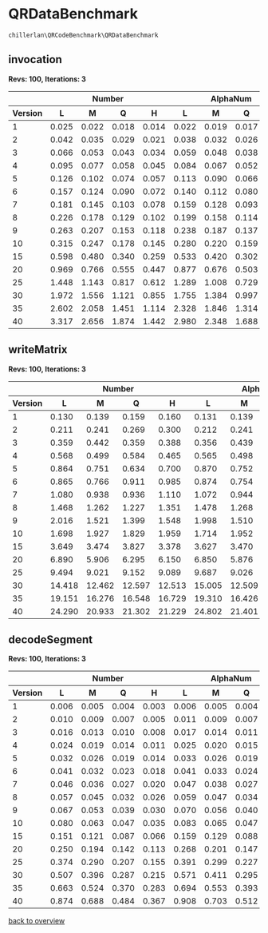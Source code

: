 # QRDataBenchmark

`chillerlan\QRCodeBenchmark\QRDataBenchmark`

## invocation

**Revs: 100, Iterations: 3**

<table><thead>
<tr><th></th><th colspan="4">Number</th><th colspan="4">AlphaNum</th><th colspan="4">Kanji</th><th colspan="4">Hanzi</th><th colspan="4">Byte</th></tr>
<tr><th>Version</th><th>L</th><th>M</th><th>Q</th><th>H</th><th>L</th><th>M</th><th>Q</th><th>H</th><th>L</th><th>M</th><th>Q</th><th>H</th><th>L</th><th>M</th><th>Q</th><th>H</th><th>L</th><th>M</th><th>Q</th><th>H</th></tr>
</thead><tbody>
<tr><td>1</td><td>0.025</td><td>0.022</td><td>0.018</td><td>0.014</td><td>0.022</td><td>0.019</td><td>0.017</td><td>0.013</td><td>0.024</td><td>0.021</td><td>0.018</td><td>0.014</td><td>0.027</td><td>0.024</td><td>0.021</td><td>0.017</td><td>0.023</td><td>0.019</td><td>0.016</td><td>0.012</td></tr>
<tr><td>2</td><td>0.042</td><td>0.035</td><td>0.029</td><td>0.021</td><td>0.038</td><td>0.032</td><td>0.026</td><td>0.020</td><td>0.042</td><td>0.034</td><td>0.028</td><td>0.021</td><td>0.044</td><td>0.037</td><td>0.031</td><td>0.024</td><td>0.036</td><td>0.030</td><td>0.024</td><td>0.024</td></tr>
<tr><td>3</td><td>0.066</td><td>0.053</td><td>0.043</td><td>0.034</td><td>0.059</td><td>0.048</td><td>0.038</td><td>0.030</td><td>0.062</td><td>0.050</td><td>0.041</td><td>0.031</td><td>0.066</td><td>0.055</td><td>0.044</td><td>0.035</td><td>0.056</td><td>0.046</td><td>0.036</td><td>0.028</td></tr>
<tr><td>4</td><td>0.095</td><td>0.077</td><td>0.058</td><td>0.045</td><td>0.084</td><td>0.067</td><td>0.052</td><td>0.040</td><td>0.087</td><td>0.070</td><td>0.054</td><td>0.042</td><td>0.093</td><td>0.077</td><td>0.059</td><td>0.046</td><td>0.079</td><td>0.064</td><td>0.049</td><td>0.038</td></tr>
<tr><td>5</td><td>0.126</td><td>0.102</td><td>0.074</td><td>0.057</td><td>0.113</td><td>0.090</td><td>0.066</td><td>0.051</td><td>0.114</td><td>0.093</td><td>0.068</td><td>0.053</td><td>0.123</td><td>0.100</td><td>0.074</td><td>0.057</td><td>0.105</td><td>0.085</td><td>0.062</td><td>0.047</td></tr>
<tr><td>6</td><td>0.157</td><td>0.124</td><td>0.090</td><td>0.072</td><td>0.140</td><td>0.112</td><td>0.080</td><td>0.064</td><td>0.143</td><td>0.115</td><td>0.084</td><td>0.066</td><td>0.155</td><td>0.124</td><td>0.090</td><td>0.072</td><td>0.132</td><td>0.105</td><td>0.076</td><td>0.060</td></tr>
<tr><td>7</td><td>0.181</td><td>0.145</td><td>0.103</td><td>0.078</td><td>0.159</td><td>0.128</td><td>0.093</td><td>0.071</td><td>0.164</td><td>0.132</td><td>0.096</td><td>0.074</td><td>0.175</td><td>0.142</td><td>0.102</td><td>0.078</td><td>0.151</td><td>0.120</td><td>0.087</td><td>0.067</td></tr>
<tr><td>8</td><td>0.226</td><td>0.178</td><td>0.129</td><td>0.102</td><td>0.199</td><td>0.158</td><td>0.114</td><td>0.090</td><td>0.205</td><td>0.163</td><td>0.121</td><td>0.093</td><td>0.219</td><td>0.171</td><td>0.127</td><td>0.100</td><td>0.187</td><td>0.149</td><td>0.108</td><td>0.085</td></tr>
<tr><td>9</td><td>0.263</td><td>0.207</td><td>0.153</td><td>0.118</td><td>0.238</td><td>0.187</td><td>0.137</td><td>0.104</td><td>0.242</td><td>0.193</td><td>0.141</td><td>0.108</td><td>0.256</td><td>0.204</td><td>0.149</td><td>0.114</td><td>0.222</td><td>0.175</td><td>0.128</td><td>0.097</td></tr>
<tr><td>10</td><td>0.315</td><td>0.247</td><td>0.178</td><td>0.145</td><td>0.280</td><td>0.220</td><td>0.159</td><td>0.125</td><td>0.283</td><td>0.225</td><td>0.162</td><td>0.131</td><td>0.301</td><td>0.237</td><td>0.172</td><td>0.137</td><td>0.261</td><td>0.206</td><td>0.147</td><td>0.119</td></tr>
<tr><td>15</td><td>0.598</td><td>0.480</td><td>0.340</td><td>0.259</td><td>0.533</td><td>0.420</td><td>0.302</td><td>0.229</td><td>0.535</td><td>0.429</td><td>0.305</td><td>0.235</td><td>0.563</td><td>0.448</td><td>0.323</td><td>0.252</td><td>0.498</td><td>0.398</td><td>0.281</td><td>0.213</td></tr>
<tr><td>20</td><td>0.969</td><td>0.766</td><td>0.555</td><td>0.447</td><td>0.877</td><td>0.676</td><td>0.503</td><td>0.392</td><td>0.886</td><td>0.687</td><td>0.499</td><td>0.483</td><td>0.918</td><td>0.712</td><td>0.526</td><td>0.416</td><td>0.807</td><td>0.639</td><td>0.461</td><td>0.367</td></tr>
<tr><td>25</td><td>1.448</td><td>1.143</td><td>0.817</td><td>0.612</td><td>1.289</td><td>1.008</td><td>0.729</td><td>0.546</td><td>1.302</td><td>1.029</td><td>0.739</td><td>0.554</td><td>1.360</td><td>1.068</td><td>0.776</td><td>0.582</td><td>1.204</td><td>0.939</td><td>0.679</td><td>0.514</td></tr>
<tr><td>30</td><td>1.972</td><td>1.556</td><td>1.121</td><td>0.855</td><td>1.755</td><td>1.384</td><td>0.997</td><td>0.752</td><td>1.773</td><td>1.420</td><td>1.008</td><td>0.758</td><td>1.867</td><td>1.480</td><td>1.073</td><td>0.809</td><td>1.647</td><td>1.294</td><td>0.932</td><td>0.700</td></tr>
<tr><td>35</td><td>2.602</td><td>2.058</td><td>1.451</td><td>1.114</td><td>2.328</td><td>1.846</td><td>1.314</td><td>0.998</td><td>2.341</td><td>1.856</td><td>1.327</td><td>1.002</td><td>2.481</td><td>1.970</td><td>1.380</td><td>1.069</td><td>2.184</td><td>1.723</td><td>1.213</td><td>0.932</td></tr>
<tr><td>40</td><td>3.317</td><td>2.656</td><td>1.874</td><td>1.442</td><td>2.980</td><td>2.348</td><td>1.688</td><td>1.295</td><td>3.030</td><td>2.365</td><td>1.704</td><td>1.303</td><td>3.206</td><td>2.510</td><td>1.801</td><td>1.384</td><td>2.801</td><td>2.199</td><td>1.586</td><td>1.212</td></tr>
</tbody></table>

## writeMatrix

**Revs: 100, Iterations: 3**

<table><thead>
<tr><th></th><th colspan="4">Number</th><th colspan="4">AlphaNum</th><th colspan="4">Kanji</th><th colspan="4">Hanzi</th><th colspan="4">Byte</th></tr>
<tr><th>Version</th><th>L</th><th>M</th><th>Q</th><th>H</th><th>L</th><th>M</th><th>Q</th><th>H</th><th>L</th><th>M</th><th>Q</th><th>H</th><th>L</th><th>M</th><th>Q</th><th>H</th><th>L</th><th>M</th><th>Q</th><th>H</th></tr>
</thead><tbody>
<tr><td>1</td><td>0.130</td><td>0.139</td><td>0.159</td><td>0.160</td><td>0.131</td><td>0.139</td><td>0.147</td><td>0.162</td><td>0.131</td><td>0.138</td><td>0.150</td><td>0.163</td><td>0.132</td><td>0.140</td><td>0.150</td><td>0.163</td><td>0.132</td><td>0.139</td><td>0.152</td><td>0.161</td></tr>
<tr><td>2</td><td>0.211</td><td>0.241</td><td>0.269</td><td>0.300</td><td>0.212</td><td>0.241</td><td>0.273</td><td>0.303</td><td>0.216</td><td>0.241</td><td>0.269</td><td>0.300</td><td>0.214</td><td>0.243</td><td>0.272</td><td>0.301</td><td>0.213</td><td>0.242</td><td>0.272</td><td>0.301</td></tr>
<tr><td>3</td><td>0.359</td><td>0.442</td><td>0.359</td><td>0.388</td><td>0.356</td><td>0.439</td><td>0.360</td><td>0.397</td><td>0.351</td><td>0.434</td><td>0.361</td><td>0.394</td><td>0.357</td><td>0.439</td><td>0.363</td><td>0.394</td><td>0.355</td><td>0.438</td><td>0.361</td><td>0.396</td></tr>
<tr><td>4</td><td>0.568</td><td>0.499</td><td>0.584</td><td>0.465</td><td>0.565</td><td>0.498</td><td>0.588</td><td>0.463</td><td>0.568</td><td>0.495</td><td>0.583</td><td>0.469</td><td>0.556</td><td>0.494</td><td>0.588</td><td>0.467</td><td>0.559</td><td>0.498</td><td>0.602</td><td>0.470</td></tr>
<tr><td>5</td><td>0.864</td><td>0.751</td><td>0.634</td><td>0.700</td><td>0.870</td><td>0.752</td><td>0.635</td><td>0.694</td><td>0.863</td><td>0.751</td><td>0.641</td><td>0.694</td><td>0.885</td><td>0.755</td><td>0.631</td><td>0.705</td><td>0.864</td><td>0.755</td><td>0.644</td><td>0.712</td></tr>
<tr><td>6</td><td>0.865</td><td>0.766</td><td>0.911</td><td>0.985</td><td>0.874</td><td>0.754</td><td>0.911</td><td>1.034</td><td>0.872</td><td>0.766</td><td>0.911</td><td>0.989</td><td>0.874</td><td>0.761</td><td>0.921</td><td>0.988</td><td>0.870</td><td>0.767</td><td>0.922</td><td>1.003</td></tr>
<tr><td>7</td><td>1.080</td><td>0.938</td><td>0.936</td><td>1.110</td><td>1.072</td><td>0.944</td><td>0.932</td><td>1.107</td><td>1.085</td><td>0.937</td><td>0.933</td><td>1.114</td><td>1.079</td><td>0.939</td><td>0.930</td><td>1.126</td><td>1.085</td><td>0.942</td><td>0.928</td><td>1.124</td></tr>
<tr><td>8</td><td>1.468</td><td>1.262</td><td>1.227</td><td>1.351</td><td>1.478</td><td>1.268</td><td>1.242</td><td>1.353</td><td>1.465</td><td>1.271</td><td>1.232</td><td>1.357</td><td>1.465</td><td>1.275</td><td>1.302</td><td>1.364</td><td>1.464</td><td>1.282</td><td>1.259</td><td>1.377</td></tr>
<tr><td>9</td><td>2.016</td><td>1.521</td><td>1.399</td><td>1.548</td><td>1.998</td><td>1.510</td><td>1.404</td><td>1.539</td><td>2.003</td><td>1.495</td><td>1.394</td><td>1.535</td><td>2.010</td><td>1.492</td><td>1.405</td><td>1.554</td><td>2.030</td><td>1.508</td><td>1.404</td><td>1.551</td></tr>
<tr><td>10</td><td>1.698</td><td>1.927</td><td>1.829</td><td>1.959</td><td>1.714</td><td>1.952</td><td>1.811</td><td>1.959</td><td>1.714</td><td>1.924</td><td>1.823</td><td>1.993</td><td>1.717</td><td>1.945</td><td>1.810</td><td>2.169</td><td>1.702</td><td>1.949</td><td>1.865</td><td>1.958</td></tr>
<tr><td>15</td><td>3.649</td><td>3.474</td><td>3.827</td><td>3.378</td><td>3.627</td><td>3.470</td><td>3.850</td><td>3.367</td><td>3.644</td><td>3.436</td><td>3.823</td><td>3.394</td><td>3.633</td><td>3.491</td><td>3.881</td><td>3.361</td><td>3.661</td><td>3.437</td><td>3.855</td><td>3.372</td></tr>
<tr><td>20</td><td>6.890</td><td>5.906</td><td>6.295</td><td>6.150</td><td>6.850</td><td>5.876</td><td>6.239</td><td>6.142</td><td>6.892</td><td>5.874</td><td>6.267</td><td>6.022</td><td>6.872</td><td>5.883</td><td>6.320</td><td>5.971</td><td>6.999</td><td>5.917</td><td>6.309</td><td>5.978</td></tr>
<tr><td>25</td><td>9.494</td><td>9.021</td><td>9.152</td><td>9.089</td><td>9.687</td><td>9.026</td><td>9.052</td><td>9.142</td><td>9.627</td><td>8.873</td><td>9.151</td><td>9.191</td><td>9.745</td><td>9.043</td><td>9.059</td><td>9.116</td><td>9.565</td><td>9.029</td><td>9.140</td><td>9.175</td></tr>
<tr><td>30</td><td>14.418</td><td>12.462</td><td>12.597</td><td>12.513</td><td>15.005</td><td>12.509</td><td>12.588</td><td>12.647</td><td>14.488</td><td>12.391</td><td>12.746</td><td>12.605</td><td>14.639</td><td>12.423</td><td>12.698</td><td>12.593</td><td>14.401</td><td>12.570</td><td>12.582</td><td>12.638</td></tr>
<tr><td>35</td><td>19.151</td><td>16.276</td><td>16.548</td><td>16.729</td><td>19.310</td><td>16.426</td><td>16.564</td><td>16.501</td><td>19.615</td><td>16.272</td><td>16.528</td><td>16.560</td><td>19.414</td><td>16.632</td><td>16.613</td><td>16.496</td><td>19.430</td><td>16.405</td><td>16.649</td><td>16.594</td></tr>
<tr><td>40</td><td>24.290</td><td>20.933</td><td>21.302</td><td>21.229</td><td>24.802</td><td>21.401</td><td>21.241</td><td>21.022</td><td>24.325</td><td>20.903</td><td>21.015</td><td>21.034</td><td>24.403</td><td>20.961</td><td>23.157</td><td>21.237</td><td>24.296</td><td>20.983</td><td>21.322</td><td>21.119</td></tr>
</tbody></table>

## decodeSegment

**Revs: 100, Iterations: 3**

<table><thead>
<tr><th></th><th colspan="4">Number</th><th colspan="4">AlphaNum</th><th colspan="4">Kanji</th><th colspan="4">Hanzi</th><th colspan="4">Byte</th></tr>
<tr><th>Version</th><th>L</th><th>M</th><th>Q</th><th>H</th><th>L</th><th>M</th><th>Q</th><th>H</th><th>L</th><th>M</th><th>Q</th><th>H</th><th>L</th><th>M</th><th>Q</th><th>H</th><th>L</th><th>M</th><th>Q</th><th>H</th></tr>
</thead><tbody>
<tr><td>1</td><td>0.006</td><td>0.005</td><td>0.004</td><td>0.003</td><td>0.006</td><td>0.005</td><td>0.004</td><td>0.003</td><td>0.005</td><td>0.004</td><td>0.004</td><td>0.003</td><td>0.004</td><td>0.004</td><td>0.003</td><td>0.002</td><td>0.006</td><td>0.005</td><td>0.004</td><td>0.003</td></tr>
<tr><td>2</td><td>0.010</td><td>0.009</td><td>0.007</td><td>0.005</td><td>0.011</td><td>0.009</td><td>0.007</td><td>0.005</td><td>0.008</td><td>0.007</td><td>0.005</td><td>0.004</td><td>0.008</td><td>0.007</td><td>0.005</td><td>0.004</td><td>0.010</td><td>0.008</td><td>0.006</td><td>0.004</td></tr>
<tr><td>3</td><td>0.016</td><td>0.013</td><td>0.010</td><td>0.008</td><td>0.017</td><td>0.014</td><td>0.011</td><td>0.008</td><td>0.012</td><td>0.010</td><td>0.009</td><td>0.007</td><td>0.013</td><td>0.010</td><td>0.008</td><td>0.006</td><td>0.016</td><td>0.012</td><td>0.010</td><td>0.008</td></tr>
<tr><td>4</td><td>0.024</td><td>0.019</td><td>0.014</td><td>0.011</td><td>0.025</td><td>0.020</td><td>0.015</td><td>0.011</td><td>0.019</td><td>0.015</td><td>0.011</td><td>0.009</td><td>0.018</td><td>0.015</td><td>0.011</td><td>0.008</td><td>0.023</td><td>0.018</td><td>0.014</td><td>0.010</td></tr>
<tr><td>5</td><td>0.032</td><td>0.026</td><td>0.019</td><td>0.014</td><td>0.033</td><td>0.026</td><td>0.019</td><td>0.014</td><td>0.024</td><td>0.023</td><td>0.015</td><td>0.011</td><td>0.024</td><td>0.020</td><td>0.014</td><td>0.011</td><td>0.030</td><td>0.024</td><td>0.017</td><td>0.013</td></tr>
<tr><td>6</td><td>0.041</td><td>0.032</td><td>0.023</td><td>0.018</td><td>0.041</td><td>0.033</td><td>0.024</td><td>0.018</td><td>0.030</td><td>0.025</td><td>0.017</td><td>0.014</td><td>0.031</td><td>0.024</td><td>0.017</td><td>0.014</td><td>0.037</td><td>0.030</td><td>0.021</td><td>0.017</td></tr>
<tr><td>7</td><td>0.046</td><td>0.036</td><td>0.027</td><td>0.020</td><td>0.047</td><td>0.038</td><td>0.027</td><td>0.021</td><td>0.036</td><td>0.028</td><td>0.020</td><td>0.015</td><td>0.035</td><td>0.028</td><td>0.020</td><td>0.015</td><td>0.043</td><td>0.035</td><td>0.024</td><td>0.018</td></tr>
<tr><td>8</td><td>0.057</td><td>0.045</td><td>0.032</td><td>0.026</td><td>0.059</td><td>0.047</td><td>0.034</td><td>0.026</td><td>0.043</td><td>0.034</td><td>0.025</td><td>0.020</td><td>0.044</td><td>0.035</td><td>0.025</td><td>0.020</td><td>0.054</td><td>0.042</td><td>0.030</td><td>0.024</td></tr>
<tr><td>9</td><td>0.067</td><td>0.053</td><td>0.039</td><td>0.030</td><td>0.070</td><td>0.056</td><td>0.040</td><td>0.031</td><td>0.053</td><td>0.041</td><td>0.030</td><td>0.022</td><td>0.052</td><td>0.041</td><td>0.030</td><td>0.023</td><td>0.063</td><td>0.050</td><td>0.036</td><td>0.028</td></tr>
<tr><td>10</td><td>0.080</td><td>0.063</td><td>0.047</td><td>0.035</td><td>0.083</td><td>0.065</td><td>0.047</td><td>0.038</td><td>0.060</td><td>0.049</td><td>0.034</td><td>0.027</td><td>0.061</td><td>0.048</td><td>0.035</td><td>0.028</td><td>0.075</td><td>0.058</td><td>0.042</td><td>0.033</td></tr>
<tr><td>15</td><td>0.151</td><td>0.121</td><td>0.087</td><td>0.066</td><td>0.159</td><td>0.129</td><td>0.088</td><td>0.067</td><td>0.114</td><td>0.100</td><td>0.065</td><td>0.051</td><td>0.114</td><td>0.092</td><td>0.066</td><td>0.050</td><td>0.142</td><td>0.112</td><td>0.090</td><td>0.060</td></tr>
<tr><td>20</td><td>0.250</td><td>0.194</td><td>0.142</td><td>0.113</td><td>0.268</td><td>0.201</td><td>0.147</td><td>0.121</td><td>0.194</td><td>0.145</td><td>0.106</td><td>0.086</td><td>0.189</td><td>0.149</td><td>0.108</td><td>0.085</td><td>0.233</td><td>0.181</td><td>0.131</td><td>0.104</td></tr>
<tr><td>25</td><td>0.374</td><td>0.290</td><td>0.207</td><td>0.155</td><td>0.391</td><td>0.299</td><td>0.227</td><td>0.165</td><td>0.279</td><td>0.221</td><td>0.160</td><td>0.121</td><td>0.281</td><td>0.221</td><td>0.158</td><td>0.119</td><td>0.343</td><td>0.270</td><td>0.194</td><td>0.146</td></tr>
<tr><td>30</td><td>0.507</td><td>0.396</td><td>0.287</td><td>0.215</td><td>0.571</td><td>0.411</td><td>0.295</td><td>0.234</td><td>0.374</td><td>0.311</td><td>0.217</td><td>0.164</td><td>0.383</td><td>0.299</td><td>0.217</td><td>0.164</td><td>0.469</td><td>0.370</td><td>0.267</td><td>0.201</td></tr>
<tr><td>35</td><td>0.663</td><td>0.524</td><td>0.370</td><td>0.283</td><td>0.694</td><td>0.553</td><td>0.393</td><td>0.305</td><td>0.495</td><td>0.406</td><td>0.283</td><td>0.212</td><td>0.500</td><td>0.395</td><td>0.280</td><td>0.217</td><td>0.633</td><td>0.492</td><td>0.346</td><td>0.267</td></tr>
<tr><td>40</td><td>0.874</td><td>0.688</td><td>0.484</td><td>0.367</td><td>0.908</td><td>0.703</td><td>0.512</td><td>0.382</td><td>0.641</td><td>0.504</td><td>0.360</td><td>0.278</td><td>0.647</td><td>0.506</td><td>0.367</td><td>0.280</td><td>0.771</td><td>0.629</td><td>0.447</td><td>0.343</td></tr>
</tbody></table>

[back to overview](./Benchmark.md)